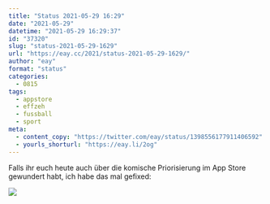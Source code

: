 ```yaml
---
title: "Status 2021-05-29 16:29"
date: "2021-05-29"
datetime: "2021-05-29 16:29:37"
id: "37320"
slug: "status-2021-05-29-1629"
url: "https://eay.cc/2021/status-2021-05-29-1629/"
author: "eay"
format: "status"
categories:
  - 0815
tags:
  - appstore
  - effzeh
  - fussball
  - sport
meta:
  - content_copy: "https://twitter.com/eay/status/1398556177911406592"
  - yourls_shorturl: "https://eay.li/2og"
---
```


Falls ihr euch heute auch über die komische Priorisierung im App Store gewundert habt, ich habe das mal gefixed:

![](https://eay.cc/uploads/2021/relegation.png)
